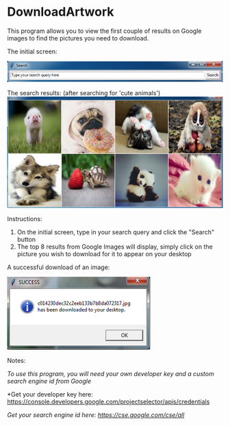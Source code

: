 # DownloadArtwork
This program allows you to view the first couple of results on Google images to find the pictures you need to download.

The initial screen:

![alt tag](https://github.com/milan102/DownloadArtwork/blob/master/sample1.png)

The search results: (after searching for 'cute animals')
![alt tag](https://github.com/milan102/DownloadArtwork/blob/master/sample2.png)

Instructions:
1) On the initial screen, type in your search query and click the "Search" button
2) The top 8 results from Google Images will display, simply click on the picture you wish to download for it to appear on your desktop

A successful download of an image:

![alt tag](https://github.com/milan102/DownloadArtwork/blob/master/sample3.png)

Notes:

*To use this program, you will need your own developer key and a custom search engine id from Google*

*Get your developer key here: https://console.developers.google.com/projectselector/apis/credentials

*Get your search engine id here: https://cse.google.com/cse/all*
